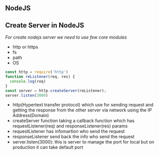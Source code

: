 ## NodeJS ##
## Create Server in NodeJS ##
*For create nodejs server we need to use few core modules*
- http or https
- fs
- path
- OS

```node.js
const http = require('http')
function reListener(req, res) {
  console.log(req)
}
const server = http.createServer(reListener);
server.listen(3000)
```
- http(Hypertext transfer protocol) which use for sending request and getting the response from the other server via network using the IP Address(Domain)
- createServer function taking a callback function which has requestListener(req) and responseListener(res) params
- requestListener has infomartion who send the request
- responseListener send back the info who send the request
- server.listen(3000):  this is server to manage the port for local but on production it can take default port


